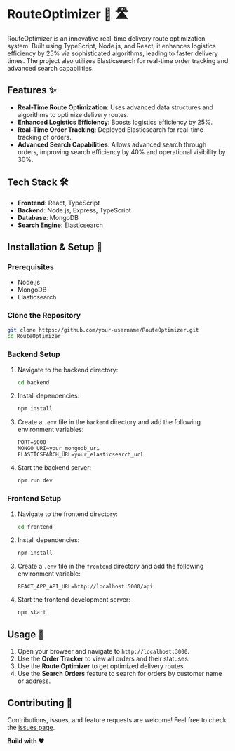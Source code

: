 # RouteOptimizer 🚚 🛣️ 

RouteOptimizer is an innovative real-time delivery route optimization system. Built using TypeScript, Node.js, and React, it enhances logistics efficiency by 25% via sophisticated algorithms, leading to faster delivery times. The project also utilizes Elasticsearch for real-time order tracking and advanced search capabilities.

## Features ✨

- **Real-Time Route Optimization**: Uses advanced data structures and algorithms to optimize delivery routes.
- **Enhanced Logistics Efficiency**: Boosts logistics efficiency by 25%.
- **Real-Time Order Tracking**: Deployed Elasticsearch for real-time tracking of orders.
- **Advanced Search Capabilities**: Allows advanced search through orders, improving search efficiency by 40% and operational visibility by 30%.

## Tech Stack 🛠️
- **Frontend**: React, TypeScript
- **Backend**: Node.js, Express, TypeScript
- **Database**: MongoDB
- **Search Engine**: Elasticsearch

## Installation & Setup 🚀

### Prerequisites
- Node.js
- MongoDB
- Elasticsearch

### Clone the Repository
```sh
git clone https://github.com/your-username/RouteOptimizer.git
cd RouteOptimizer
```

### Backend Setup
1. Navigate to the backend directory:
    ```sh
    cd backend
    ```
2. Install dependencies:
    ```sh
    npm install
    ```
3. Create a `.env` file in the `backend` directory and add the following environment variables:
    ```
    PORT=5000
    MONGO_URI=your_mongodb_uri
    ELASTICSEARCH_URL=your_elasticsearch_url
    ```
4. Start the backend server:
    ```sh
    npm run dev
    ```

### Frontend Setup
1. Navigate to the frontend directory:
    ```sh
    cd frontend
    ```
2. Install dependencies:
    ```sh
    npm install
    ```
3. Create a `.env` file in the `frontend` directory and add the following environment variable:
    ```
    REACT_APP_API_URL=http://localhost:5000/api
    ```
4. Start the frontend development server:
    ```sh
    npm start
    ```

## Usage 📝
1. Open your browser and navigate to `http://localhost:3000`.
2. Use the **Order Tracker** to view all orders and their statuses.
3. Use the **Route Optimizer** to get optimized delivery routes.
4. Use the **Search Orders** feature to search for orders by customer name or address.

## Contributing 🤝
Contributions, issues, and feature requests are welcome! Feel free to check the [issues page](https://github.com/your-username/RouteOptimizer/issues).

**Build with ❤️**
